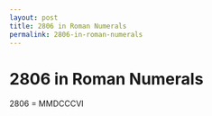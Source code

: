 ```yaml
---
layout: post
title: 2806 in Roman Numerals
permalink: 2806-in-roman-numerals
---
```


# 2806 in Roman Numerals

2806 = MMDCCCVI
